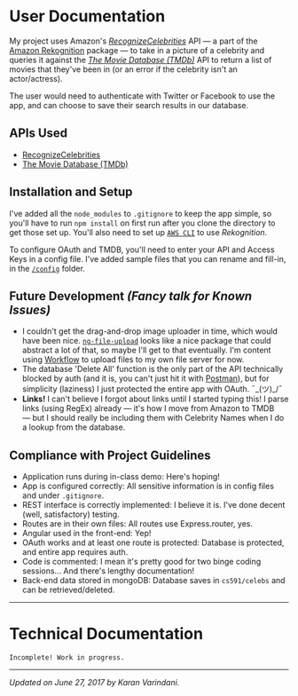 # User Documentation
My project uses Amazon's _[RecognizeCelebrities](http://docs.aws.amazon.com/rekognition/latest/dg/API_RecognizeCelebrities.html)_ API — a part of the [Amazon Rekognition](https://aws.amazon.com/documentation/rekognition/) package — to take in a picture of a celebrity and queries it against the _[The Movie Database (TMDb)](https://www.themoviedb.org/documentation/api)_ API to return a list of movies that they've been in (or an error if the celebrity isn't an actor/actress). 

The user would need to authenticate with Twitter or Facebook to use the app, and can choose to save their search results in our database. 

## APIs Used
* [RecognizeCelebrities](http://docs.aws.amazon.com/rekognition/latest/dg/API_RecognizeCelebrities.html)
* [The Movie Database (TMDb)](https://www.themoviedb.org/documentation/api) 

## Installation and Setup
I've added all the `node_modules` to `.gitignore` to keep the app simple, so you'll have to run `npm install` on first run after you clone the directory to get those set up. You'll also need to set up [`AWS CLI`](http://docs.aws.amazon.com/rekognition/latest/dg/setup-awscli.html) to use _Rekognition_. 

To configure OAuth and TMDB, you'll need to enter your API and Access Keys in a config file. I've added sample files that you can rename and fill-in, in the [`/config`](./config/) folder.

## Future Development _(Fancy talk for Known Issues)_
* I couldn't get the drag-and-drop image uploader in time, which would have been nice. [`ng-file-upload`](https://www.npmjs.com/package/ng-file-upload) looks like a nice package that could abstract a lot of that, so maybe I'll get to that eventually. I'm content using [Workflow](https://workflow.is) to upload files to my own file server for now. 
* The database 'Delete All' function is the only part of the API technically blocked by auth (and it is, you can't just hit it with [Postman](https://www.getpostman.com)), but for simplicity (laziness) I just protected the entire app with OAuth. ¯\_(ツ)_/¯ 
* **Links!** I can't believe I forgot about links until I started typing this! I parse links (using RegEx) already — it's how I move from Amazon to TMDB — but I should really be including them with Celebrity Names when I do a lookup from the database.


## Compliance with Project Guidelines
* Application runs during in-class demo: Here's hoping!
* App is configured correctly: All sensitive information is in config files and under `.gitignore`.
* REST interface is correctly implemented: I believe it is. I've done decent (well, satisfactory) testing.
* Routes are in their own files: All routes use Express.router, yes. 
* Angular used in the front-end: Yep!
* OAuth works and at least one route is protected: Database is protected, and entire app requires auth.
* Code is commented: I mean it's pretty good for two binge coding sessions... And there's lengthy documentation!
* Back-end data stored in mongoDB: Database saves in `cs591/celebs` and can be retrieved/deleted.

----

# Technical Documentation
`Incomplete! Work in progress.`

----
_Updated on June 27, 2017 by Karan Varindani._